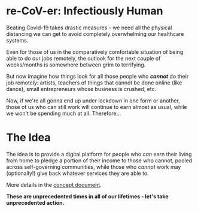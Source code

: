 re-CoV-er: Infectiously Human
=============================

Beating Covid-19 takes drastic measures - we need all the physical distancing
we can get to avoid completely overwhelming our healthcare systems.

Even for those of us in the comparatively comfortable situation of being able
to do our jobs remotely, the outlook for the next couple of weeks/months is
somewhere between grim to terrifying.

But now imagine how things look for all those people who _**cannot**_ do their
job remotely: artists, teachers of things that cannot be done online (like
dance), small entrepreneurs whose business is crushed, etc.

Now, if we're all gonna end up under lockdown in one form or another, those of
us who can still work will continue to earn almost as usual, while we won't be
spending much at all. Therefore...

The Idea
========

The idea is to provide a digital platform for people who *can* earn their
living from home to pledge a portion of their income to those who cannot,
pooled across self-governing communities, while those who *cannot* work may
(optionally!) give back whatever services they are able to.

More details in the
[concept document](https://docs.google.com/document/d/1EnHNyOqY85U8EszIjmmUkJfkfCGxyxE_cMkcHzx9FJE/edit).

**These are unprecedented times in all of our lifetimes - let's take
unprecedented action.**
